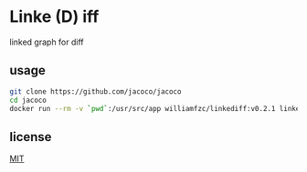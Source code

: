 # Linke (D) iff

linked graph for diff

## usage

```bash
git clone https://github.com/jacoco/jacoco
cd jacoco
docker run --rm -v `pwd`:/usr/src/app williamfzc/linkediff:v0.2.1 linkediff run
```

## license

[MIT](LICENSE)
